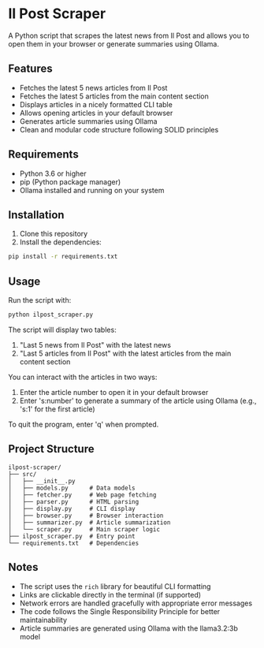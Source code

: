 # Il Post Scraper

A Python script that scrapes the latest news from Il Post and allows you to open them in your browser or generate summaries using Ollama.

## Features

- Fetches the latest 5 news articles from Il Post
- Fetches the latest 5 articles from the main content section
- Displays articles in a nicely formatted CLI table
- Allows opening articles in your default browser
- Generates article summaries using Ollama
- Clean and modular code structure following SOLID principles

## Requirements

- Python 3.6 or higher
- pip (Python package manager)
- Ollama installed and running on your system

## Installation

1. Clone this repository
2. Install the dependencies:
```bash
pip install -r requirements.txt
```

## Usage

Run the script with:
```bash
python ilpost_scraper.py
```

The script will display two tables:
1. "Last 5 news from Il Post" with the latest news
2. "Last 5 articles from Il Post" with the latest articles from the main content section

You can interact with the articles in two ways:
1. Enter the article number to open it in your default browser
2. Enter 's:number' to generate a summary of the article using Ollama (e.g., 's:1' for the first article)

To quit the program, enter 'q' when prompted.

## Project Structure

```
ilpost-scraper/
├── src/
│   ├── __init__.py
│   ├── models.py      # Data models
│   ├── fetcher.py     # Web page fetching
│   ├── parser.py      # HTML parsing
│   ├── display.py     # CLI display
│   ├── browser.py     # Browser interaction
│   ├── summarizer.py  # Article summarization
│   └── scraper.py     # Main scraper logic
├── ilpost_scraper.py  # Entry point
└── requirements.txt   # Dependencies
```

## Notes

- The script uses the `rich` library for beautiful CLI formatting
- Links are clickable directly in the terminal (if supported)
- Network errors are handled gracefully with appropriate error messages
- The code follows the Single Responsibility Principle for better maintainability
- Article summaries are generated using Ollama with the llama3.2:3b model
